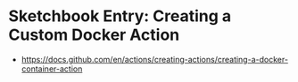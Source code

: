 # Sketchbook Entry: Creating a Custom Docker Action

- https://docs.github.com/en/actions/creating-actions/creating-a-docker-container-action


